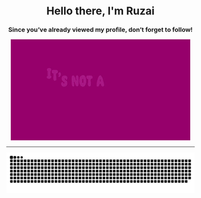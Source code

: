 <h1 align="center">Hello there, I'm Ruzai</h1>
<h3 align="center">Since you’ve already viewed my profile, don’t forget to follow!</h3>


<div align="center">
    <img src="/src/typo_code.gif">
    <hr/>
    <img alt="github-snake" src="https://raw.githubusercontent.com/Platane/snk/output/github-contribution-grid-snake.svg">
</div>
